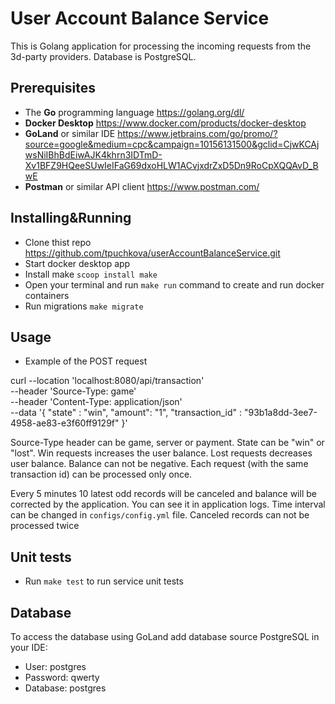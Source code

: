 # User Account Balance Service
This is Golang application for processing the incoming requests from the 3d-party providers. Database is PostgreSQL.

## Prerequisites
- The **Go** programming language https://golang.org/dl/
- **Docker Desktop** https://www.docker.com/products/docker-desktop
- **GoLand** or similar IDE https://www.jetbrains.com/go/promo/?source=google&medium=cpc&campaign=10156131500&gclid=CjwKCAjwsNiIBhBdEiwAJK4khrn3IDTmD-Xv1BFZ9HQeeSUwIeIFaG69dxoHLW1ACvjxdrZxD5Dn9RoCpXQQAvD_BwE
- **Postman** or similar API client https://www.postman.com/


## Installing&Running
- Clone thist repo https://github.com/tpuchkova/userAccountBalanceService.git
- Start docker desktop app
- Install make `scoop install make`
- Open your terminal and run `make run` command to create and run docker containers
- Run migrations `make migrate`

## Usage
- Example of the POST request

curl --location 'localhost:8080/api/transaction' \
--header 'Source-Type: game' \
  --header 'Content-Type: application/json' \
  --data '{
    "state" : "win",
    "amount": "1",
    "transaction_id" : "93b1a8dd-3ee7-4958-ae83-e3f60ff9129f"
}'

Source-Type header can be game, server or payment.
State can be "win" or "lost".
Win requests increases the user balance. Lost requests decreases user balance. Balance can not be negative.
Each request (with the same transaction id) can be processed only once.

Every 5 minutes 10 latest odd records will be canceled and balance will be corrected by the application. You can see it in application logs. Time interval can be changed in `configs/config.yml` file.
Canceled records can not be processed twice

## Unit tests
- Run `make test` to run service unit tests

## Database 
To access the database using GoLand add database source PostgreSQL in your IDE:
- User: postgres
- Password: qwerty
- Database: postgres

